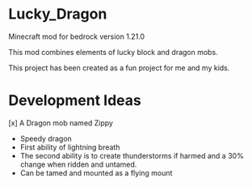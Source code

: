 # Lucky_Dragon
Minecraft mod for bedrock version 1.21.0

This mod combines elements of lucky block and dragon mobs.

This project has been created as a fun project for me and my kids.

# Development Ideas
[x] A Dragon mob named Zippy
  * Speedy dragon
  * First ability of lightning breath
  * The second ability is to create thunderstorms if harmed and a 30% change when ridden and untamed.
  * Can be tamed and mounted as a flying mount
